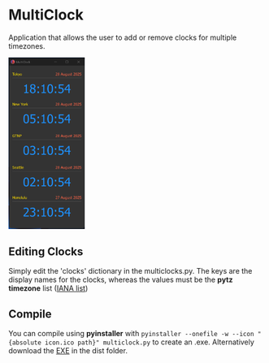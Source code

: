 # MultiClock

Application that allows the user to add or remove clocks for multiple timezones. 

<img src="screenshot.png" width="150px">

## Editing Clocks

Simply edit the 'clocks' dictionary in the multiclocks.py. The keys are the display names for the clocks, whereas the values must be the **pytz timezone** list (<a href="https://en.wikipedia.org/wiki/List_of_tz_database_time_zones" target="_blank">IANA list</a>)

## Compile

You can compile using **pyinstaller** with ```pyinstaller --onefile -w --icon "{absolute icon.ico path}" multiclock.py``` to create an .exe. Alternatively download the [EXE]("benstanfish/MultiClock/dist/") in the dist folder.
